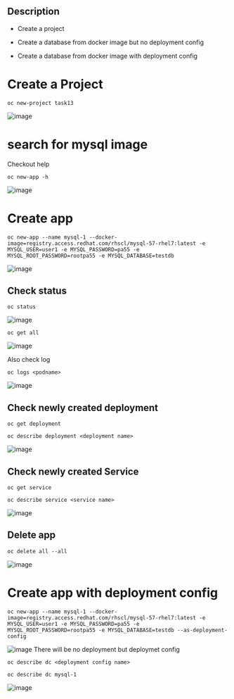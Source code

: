 Description
---
- Create a project 

- Create a database from docker image but no deployment config
- Create a database from docker image with deployment config

# Create a Project 
```
oc new-project task13
```
![image](https://user-images.githubusercontent.com/26741425/129456635-d3a7a59d-5efa-4b09-bb03-32a99e007751.png)

# search for mysql image 

Checkout help 
```
oc new-app -h
```
![image](https://user-images.githubusercontent.com/26741425/129456669-1be6495e-f85b-4668-aff3-74d43fff336a.png)


# Create app

```
oc new-app --name mysql-1 --docker-image=registry.access.redhat.com/rhscl/mysql-57-rhel7:latest -e MYSQL_USER=user1 -e MYSQL_PASSWORD=pa55 -e MYSQL_ROOT_PASSWORD=rootpa55 -e MYSQL_DATABASE=testdb
```

![image](https://user-images.githubusercontent.com/26741425/129456737-8b65e44b-7807-4f35-85e2-995fc45ffd24.png)


## Check status 

```
oc status
```
![image](https://user-images.githubusercontent.com/26741425/129456787-e66ab726-33cd-4aec-95e0-588aa5a313e2.png)

```
oc get all
```
![image](https://user-images.githubusercontent.com/26741425/129456750-e903ff51-a674-42e0-8c29-296e10e4716f.png)

Also check log

```
oc logs <podname>
```

![image](https://user-images.githubusercontent.com/26741425/129456764-a6eab1d1-c792-4825-92cb-9a1b204f9ca2.png)

## Check newly created deployment 

```
oc get deployment 
```

```
oc describe deployment <deployment name>
```

![image](https://user-images.githubusercontent.com/26741425/129456877-89b8a01f-186e-447c-85e3-9b714b9b41dc.png)


## Check newly created Service 

```
oc get service
```

```
oc describe service <service name>
```

![image](https://user-images.githubusercontent.com/26741425/129456832-74c7e257-9a90-4561-ba9b-81ac7549b2e8.png)


## Delete app

```
oc delete all --all
```
![image](https://user-images.githubusercontent.com/26741425/129456949-9b01a0aa-01b2-4c45-a427-fa1714f7ee9b.png)


# Create app with deployment config

```
oc new-app --name mysql-1 --docker-image=registry.access.redhat.com/rhscl/mysql-57-rhel7:latest -e MYSQL_USER=user1 -e MYSQL_PASSWORD=pa55 -e MYSQL_ROOT_PASSWORD=rootpa55 -e MYSQL_DATABASE=testdb --as-deployment-config 
```

![image](https://user-images.githubusercontent.com/26741425/129456975-83fe927e-f387-4f84-82cd-59e02eae3264.png)
 There will be no deployment but deploymet config 
 
 ```
 oc describe dc <deployment config name>
 ```
 
 ```
 oc describe dc mysql-1
 ```
 
 ![image](https://user-images.githubusercontent.com/26741425/129456996-d17c1760-014f-4c49-bedc-2fc5ed8ecc7e.png)
